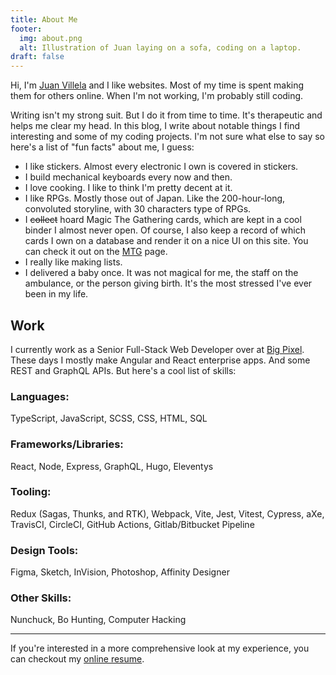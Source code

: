 ```yaml
---
title: About Me
footer:
  img: about.png
  alt: Illustration of Juan laying on a sofa, coding on a laptop.
draft: false
---
```


Hi, I'm [Juan Villela](https://www.juanvillela.dev/) and I like websites. Most of my time is spent making them for others online. When I'm not working, I'm probably still coding.

Writing isn't my strong suit. But I do it from time to time. It's therapeutic and helps me clear my head. In this blog, I write about notable things I find interesting and some of my coding projects. I'm not sure what else to say so here's a list of "fun facts" about me, I guess:

- I like stickers. Almost every electronic I own is covered in stickers.
- I build mechanical keyboards every now and then.
- I love cooking. I like to think I'm pretty decent at it.
- I like RPGs. Mostly those out of Japan. Like the 200-hour-long, convoluted storyline, with 30 characters type of RPGs.
- I ~~collect~~ hoard Magic The Gathering cards, which are kept in a cool binder I almost never open. Of course, I also keep a record of which cards I own on a database and render it on a nice UI on this site. You can check it out on the [MTG](/mtg/) page.
- I really like making lists.
- I delivered a baby once. It was not magical for me, the staff on the ambulance, or the person giving birth. It's the most stressed I've ever been in my life.

## Work

I currently work as a Senior Full-Stack Web Developer over at [Big Pixel](https://thebigpixel.net/). These days I mostly make Angular and React enterprise apps. And some REST and GraphQL APIs. But here's a cool list of skills:

### Languages:

TypeScript, JavaScript, SCSS, CSS, HTML, SQL

### Frameworks/Libraries:

React, Node, Express, GraphQL, Hugo, Eleventys

### Tooling:

Redux (Sagas, Thunks, and RTK), Webpack, Vite, Jest, Vitest, Cypress, aXe, TravisCI, CircleCI, GitHub Actions, Gitlab/Bitbucket Pipeline

### Design Tools:

Figma, Sketch, InVision, Photoshop, Affinity Designer

### Other Skills:

Nunchuck, Bo Hunting, Computer Hacking

---

If you're interested in a more comprehensive look at my experience, you can checkout my [online resume](https://resume.juanvillela.dev).
